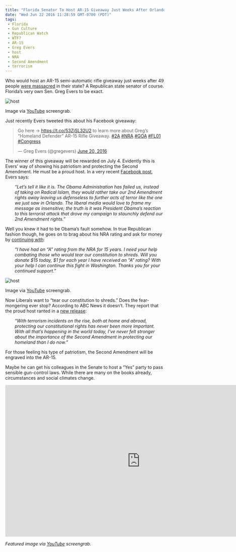 ```yaml
---
title: "Florida Senator To Host AR-15 Giveaway Just Weeks After Orlando Massacre (VIDEO)"
date: "Wed Jun 22 2016 11:28:59 GMT-0700 (PDT)"
tags: 
 - Florida
 - Gun Culture
 - Republican Watch
 - WTF?
 - AR-15
 - Greg Evers
 - host
 - NRA
 - Second Amendment
 - terrorism
---
```

<p><!-- Quick Adsense WordPress Plugin: http://quicksense.net/ --></p><p>Who would host an AR-15 semi-automatic rifle giveaway just weeks after 49 people <a href="http://www.liberalamerica.org/2016/06/12/president-obama-orlando-massacre-act-terror-hate/">were massacred</a> in their state? A Republican state senator of course. Florida&#x2019;s very own Sen. Greg Evers to be exact.</p><div id="attachment_138612" style="width: 610px" class="wp-caption aligncenter"><img class="size-full wp-image-138612" src="http://i1.wp.com/cdn.liberalamerica.org/wp-content/uploads/2016/06/Republican-State-Sen.-Hosts-AR-15-Giveaway-After-Orlando-Shooting-1-YouTube.png?resize=600%2C325" alt="host" srcset="http://i1.wp.com/cdn.liberalamerica.org/wp-content/uploads/2016/06/Republican-State-Sen.-Hosts-AR-15-Giveaway-After-Orlando-Shooting-1-YouTube.png?resize=600%2C325 600w, http://i1.wp.com/cdn.liberalamerica.org/wp-content/uploads/2016/06/Republican-State-Sen.-Hosts-AR-15-Giveaway-After-Orlando-Shooting-1-YouTube.png?resize=600%2C325 64w, http://i1.wp.com/cdn.liberalamerica.org/wp-content/uploads/2016/06/Republican-State-Sen.-Hosts-AR-15-Giveaway-After-Orlando-Shooting-1-YouTube.png?resize=600%2C325 350w" sizes="(max-width: 600px) 100vw, 600px" data-recalc-dims="1">
<p class="wp-caption-text">Image via <a href="https://www.youtube.com/watch?v=B600DAadnHU" onclick="__gaTracker(&apos;send&apos;, &apos;event&apos;, &apos;outbound-article&apos;, &apos;https://www.youtube.com/watch?v=B600DAadnHU&apos;, &apos;YouTube&apos;);">YouTube</a> screengrab.</p>
</div><p>Just recently Evers tweeted this about his Facebook giveaway:</p><blockquote class="twitter-tweet" data-lang="en">
<p dir="ltr" lang="en">Go here -&gt; <a href="https://t.co/53ZjSL32U2" onclick="__gaTracker(&apos;send&apos;, &apos;event&apos;, &apos;outbound-article&apos;, &apos;https://t.co/53ZjSL32U2&apos;, &apos;https://t.co/53ZjSL32U2&apos;);">https://t.co/53ZjSL32U2</a> to learn more about Greg&#x2019;s &#x201C;Homeland Defender&#x201D; AR-15 Rifle Giveaway. <a href="https://twitter.com/hashtag/2A?src=hash" onclick="__gaTracker(&apos;send&apos;, &apos;event&apos;, &apos;outbound-article&apos;, &apos;https://twitter.com/hashtag/2A?src=hash&apos;, &apos;#2A&apos;);">#2A</a> <a href="https://twitter.com/hashtag/NRA?src=hash" onclick="__gaTracker(&apos;send&apos;, &apos;event&apos;, &apos;outbound-article&apos;, &apos;https://twitter.com/hashtag/NRA?src=hash&apos;, &apos;#NRA&apos;);">#NRA</a> <a href="https://twitter.com/hashtag/GOA?src=hash" onclick="__gaTracker(&apos;send&apos;, &apos;event&apos;, &apos;outbound-article&apos;, &apos;https://twitter.com/hashtag/GOA?src=hash&apos;, &apos;#GOA&apos;);">#GOA</a> <a href="https://twitter.com/hashtag/FL01?src=hash" onclick="__gaTracker(&apos;send&apos;, &apos;event&apos;, &apos;outbound-article&apos;, &apos;https://twitter.com/hashtag/FL01?src=hash&apos;, &apos;#FL01&apos;);">#FL01</a> <a href="https://twitter.com/hashtag/Congress?src=hash" onclick="__gaTracker(&apos;send&apos;, &apos;event&apos;, &apos;outbound-article&apos;, &apos;https://twitter.com/hashtag/Congress?src=hash&apos;, &apos;#Congress&apos;);">#Congress</a></p>
<p>&#x2014; Greg Evers (@gregevers) <a href="https://twitter.com/gregevers/status/744871503456571392" onclick="__gaTracker(&apos;send&apos;, &apos;event&apos;, &apos;outbound-article&apos;, &apos;https://twitter.com/gregevers/status/744871503456571392&apos;, &apos;June 20, 2016&apos;);">June 20, 2016</a></p></blockquote><p><script src="//platform.twitter.com/widgets.js" async charset="utf-8"></script></p><p>The winner of this giveaway will be rewarded on July 4. Evidently this is Evers&#x2019; way of showing his patriotism and protecting the Second Amendment. He must be a proud host. In a very recent <a href="https://www.facebook.com/Greg-Evers-for-Congress-882110315244181/" onclick="__gaTracker(&apos;send&apos;, &apos;event&apos;, &apos;outbound-article&apos;, &apos;https://www.facebook.com/Greg-Evers-for-Congress-882110315244181/&apos;, &apos;Facebook post&apos;);">Facebook post</a>, Evers says:</p><p style="padding-left: 30px;"><em>&#x201C;Let&#x2019;s tell it like it is. The Obama Administration has failed us, instead of taking on Radical Islam, they would rather take our 2nd Amendment rights away leaving us defenseless to further acts of terror like the one we just saw in Orlando. The liberal media would love to frame my message as insensitive; the truth is it was President Obama&#x2019;s reaction to this terrorist attack that drove my campaign to staunchly defend our 2nd Amendment rights.&#x201D;</em></p><p>Well you knew it had to be Obama&#x2019;s fault somehow. In true Republican fashion though, he goes on to brag about his NRA rating and ask for money by <a href="https://www.facebook.com/Greg-Evers-for-Congress-882110315244181/" onclick="__gaTracker(&apos;send&apos;, &apos;event&apos;, &apos;outbound-article&apos;, &apos;https://www.facebook.com/Greg-Evers-for-Congress-882110315244181/&apos;, &apos;continuing with&apos;);">continuing with</a>:</p><p style="padding-left: 30px;"><em>&#x201C;I have had an &#x201C;A&#x201D; rating from the NRA for 15 years. I need your help combating those who would tear our constitution to shreds. Will you donate $15 today, $1 for each year I have received an &#x201C;A&#x201D; rating? With your help I can continue this fight in Washington. Thanks you for your continued support.&#x201D;</em></p><div id="attachment_138615" style="width: 610px" class="wp-caption aligncenter"><img class="size-full wp-image-138615" src="http://i1.wp.com/cdn.liberalamerica.org/wp-content/uploads/2016/06/Republican-State-Sen.-Hosts-AR-15-Giveaway-After-Orlando-Shooting-2-YouTube.png?resize=600%2C300" alt="host" srcset="http://i1.wp.com/cdn.liberalamerica.org/wp-content/uploads/2016/06/Republican-State-Sen.-Hosts-AR-15-Giveaway-After-Orlando-Shooting-2-YouTube.png?resize=600%2C300 600w, http://i1.wp.com/cdn.liberalamerica.org/wp-content/uploads/2016/06/Republican-State-Sen.-Hosts-AR-15-Giveaway-After-Orlando-Shooting-2-YouTube.png?resize=600%2C300 64w, http://i1.wp.com/cdn.liberalamerica.org/wp-content/uploads/2016/06/Republican-State-Sen.-Hosts-AR-15-Giveaway-After-Orlando-Shooting-2-YouTube.png?resize=600%2C300 350w" sizes="(max-width: 600px) 100vw, 600px" data-recalc-dims="1">
<p class="wp-caption-text">Image via <a href="https://www.youtube.com/watch?v=B600DAadnHU" onclick="__gaTracker(&apos;send&apos;, &apos;event&apos;, &apos;outbound-article&apos;, &apos;https://www.youtube.com/watch?v=B600DAadnHU&apos;, &apos;YouTube&apos;);">YouTube</a> screengrab.</p>
</div><p>Now Liberals want to &#x201C;tear our constitution to shreds.&#x201D; Does the fear-mongering ever stop? According to ABC News it doesn&#x2019;t. They report that the proud host ranted in a <a href="http://abcnews.go.com/Politics/florida-congressional-candidate-greg-evers-announces-ar-15/story?id=40007385" onclick="__gaTracker(&apos;send&apos;, &apos;event&apos;, &apos;outbound-article&apos;, &apos;http://abcnews.go.com/Politics/florida-congressional-candidate-greg-evers-announces-ar-15/story?id=40007385&apos;, &apos;new release&apos;);">new release</a>:</p><p style="padding-left: 30px;"><em>&#x201C;With terrorism incidents on the rise, both at home and abroad, protecting our constitutional rights has never been more important. With all that&#x2019;s happening in the world today, I&#x2019;ve never felt stronger about the importance of the Second Amendment in protecting our homeland than I do now.&#x201D;</em></p><p><!-- Quick Adsense WordPress Plugin: http://quicksense.net/ --></p><p>For those feeling his type of patriotism, the Second Amendment will be engraved into the AR-15.</p><p>Maybe he can get his colleagues in the Senate to host a &#x201C;Yes&#x201D; party to pass sensible gun-control laws. While there are many on the books already, circumstances and social climates change.</p><p><iframe width="853" height="480" src="https://www.youtube.com/embed/B600DAadnHU" frameborder="0" allowfullscreen></iframe></p><p><em>Featured image via <a href="http://Featured image via YouTube screengrab." onclick="__gaTracker(&apos;send&apos;, &apos;event&apos;, &apos;outbound-article&apos;, &apos;http://Featured image via YouTube screengrab.&apos;, &apos;YouTube&apos;);">YouTube</a> screengrab.</em></p><div style="font-size:0px;height:0px;line-height:0px;margin:0;padding:0;clear:both"></div>